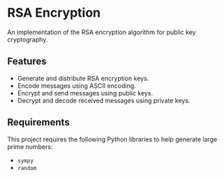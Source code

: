 # RSA Encryption
An implementation of the RSA encryption algorithm for public key cryptography.

## Features
- Generate and distribute RSA encryption keys.
- Encode messages using ASCII encoding.
- Encrypt and send messages using public keys.
- Decrypt and decode received messages using private keys.

## Requirements
This project requires the following Python libraries to help generate large prime numbers:
- `sympy`
- `random`
